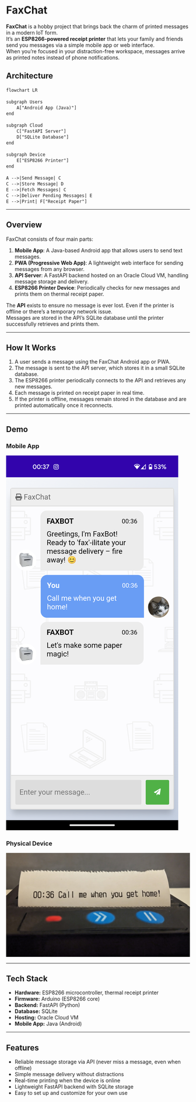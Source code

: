 # FaxChat

**FaxChat** is a hobby project that brings back the charm of printed messages in a modern IoT form.  
It’s an **ESP8266-powered receipt printer** that lets your family and friends send you messages via a simple mobile app or web interface.  
When you’re focused in your distraction-free workspace, messages arrive as printed notes instead of phone notifications.

## Architecture

```mermaid
flowchart LR

subgraph Users
    A["Android App (Java)"]
end

subgraph Cloud
    C["FastAPI Server"]
    D["SQLite Database"]
end

subgraph Device
    E["ESP8266 Printer"]
end

A -->|Send Message| C
C -->|Store Message| D
E -->|Fetch Messages| C
C -->|Deliver Pending Messages| E
E -->|Print| F["Receipt Paper"]

```

---

## Overview

FaxChat consists of four main parts:

1. **Mobile App**: A Java-based Android app that allows users to send text messages.  
2. **PWA (Progressive Web App)**: A lightweight web interface for sending messages from any browser.  
3. **API Server**: A FastAPI backend hosted on an Oracle Cloud VM, handling message storage and delivery.  
4. **ESP8266 Printer Device**: Periodically checks for new messages and prints them on thermal receipt paper.

The **API** exists to ensure no message is ever lost. Even if the printer is offline or there’s a temporary network issue.  
Messages are stored in the API’s SQLite database until the printer successfully retrieves and prints them.

---

## How It Works

1. A user sends a message using the FaxChat Android app or PWA.  
2. The message is sent to the API server, which stores it in a small SQLite database.  
3. The ESP8266 printer periodically connects to the API and retrieves any new messages.  
4. Each message is printed on receipt paper in real time.  
5. If the printer is offline, messages remain stored in the database and are printed automatically once it reconnects.

---

## Demo

### Mobile App  
![FaxChat App Interface](demo/app.png)

### Physical Device  
![FaxChat Printer Device](demo/fax.jpg)

---

## Tech Stack

- **Hardware:** ESP8266 microcontroller, thermal receipt printer  
- **Firmware:** Arduino (ESP8266 core)  
- **Backend:** FastAPI (Python)  
- **Database:** SQLite  
- **Hosting:** Oracle Cloud VM  
- **Mobile App:** Java (Android)  

---

## Features

- Reliable message storage via API (never miss a message, even when offline)  
- Simple message delivery without distractions  
- Real-time printing when the device is online  
- Lightweight FastAPI backend with SQLite storage  
- Easy to set up and customize for your own use

